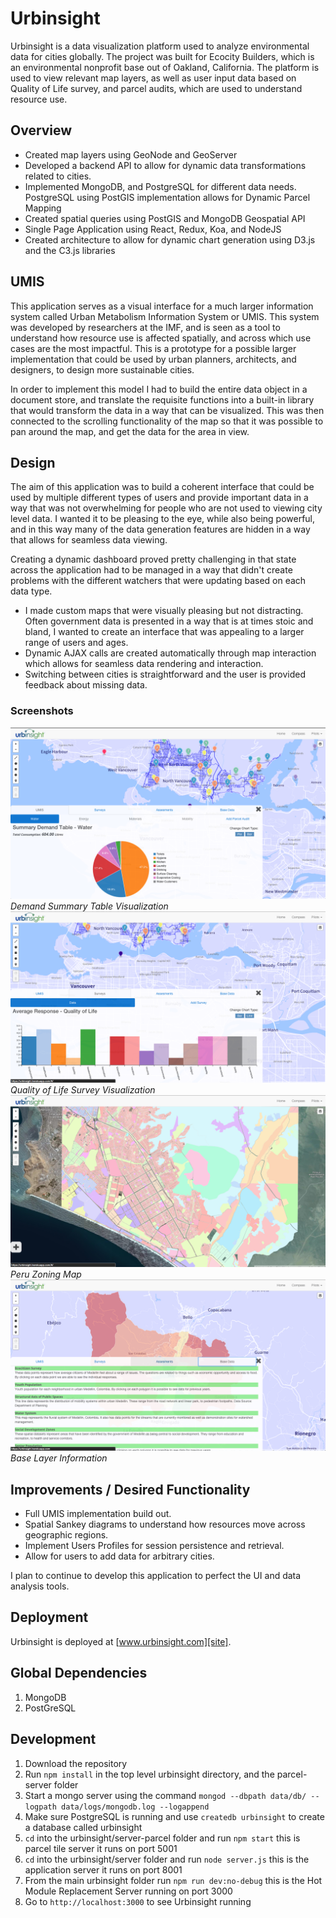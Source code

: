 # Urbinsight

Urbinsight is a data visualization platform used to analyze environmental data for cities globally. The project was built for Ecocity Builders, which is an environmental nonprofit base out of Oakland, California. The platform is used to view relevant map layers, as well as user input data based on Quality of Life survey, and parcel audits, which are used to understand resource use.

## Overview

* Created map layers using GeoNode and GeoServer
* Developed a backend API to allow for dynamic data transformations related to cities.
* Implemented MongoDB, and PostgreSQL for different data needs. PostgreSQL using PostGIS implementation allows for Dynamic Parcel Mapping
* Created spatial queries using PostGIS and MongoDB Geospatial API
* Single Page Application using React, Redux, Koa, and NodeJS
* Created architecture to allow for dynamic chart generation using D3.js and the C3.js libraries

## UMIS

This application serves as a visual interface for a much larger information system called Urban Metabolism Information System or UMIS. This system was developed by researchers at the IMF, and is seen as a tool to understand how resource use is affected spatially, and across which use cases are the most impactful. This is a prototype for a possible larger implementation that could be used by urban planners, architects, and designers, to design more sustainable cities.

In order to implement this model I had to build the entire data object in a document store, and translate the requisite functions into a built-in library that would transform the data in a way that can be visualized. This was then connected to the scrolling functionality of the map so that it was possible to pan around the map, and get the data for the area in view.

## Design

The aim of this application was to build a coherent interface that could be used by multiple different types of users and provide important data in a way that was not overwhelming for people who are not used to viewing city level data. I wanted it to be pleasing to the eye, while also being powerful, and in this way many of the data generation features are hidden in a way that allows for seamless data viewing.

Creating a dynamic dashboard proved pretty challenging in that state across the application had to be managed in a way that didn't create problems with the different watchers that were updating based on each data type.

* I made custom maps that were visually pleasing but not distracting. Often government data is presented in a way that is at times stoic and bland, I wanted to create an interface that was appealing to a larger range of users and ages.
* Dynamic AJAX calls are created automatically through map interaction which allows for seamless data rendering and interaction.
* Switching between cities is straightforward and the user is provided feedback about missing data.

### Screenshots
![Demand Summary Visualization](etc/umis_demand_summary.png "UMIS Demand Summary Table Visualization")
*Demand Summary Table Visualization*
![Quality of Life Survey Visualization](etc/qol_survey.png "Quality of Life Survey Visualization")
*Quality of Life Survey Visualization*
![Peru Zoning Map](etc/peru_zoning.png "Peru Zoning Map")
*Peru Zoning Map*
![Base Layer Information](etc/base_layer_info.png "Base Layer Information")
*Base Layer Information*

## Improvements / Desired Functionality
* Full UMIS implementation build out.
* Spatial Sankey diagrams to understand how resources move across geographic regions.
* Implement Users Profiles for session persistence and retrieval.
* Allow for users to add data for arbitrary cities.

I plan to continue to develop this application to perfect the UI and data analysis tools.

## Deployment

Urbinsight is deployed at [www.urbinsight.com][site].

[site]: http://www.urbinsight.com

## Global Dependencies
1. MongoDB
2. PostGreSQL


## Development
1. Download the repository
2. Run `npm install` in the top level urbinsight directory, and the parcel-server folder
3. Start a mongo server using the command `mongod --dbpath data/db/ --logpath data/logs/mongodb.log --logappend`
4. Make sure PostgreSQL is running and use `createdb urbinsight` to create a database called urbinsight
5. `cd` into the urbinsight/server-parcel folder and run `npm start` this is parcel tile server it runs on port 5001
6. `cd` into the urbinsight/server folder and run `node server.js` this is the application server it runs on port 8001
7. From the main urbinsight folder run `npm run dev:no-debug` this is the Hot Module Replacement Server running on port 3000
8. Go to `http://localhost:3000` to see Urbinsight running
